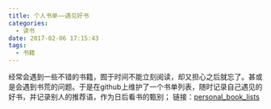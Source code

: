 ```yaml
---
title: 个人书单——遇见好书
categories:
  - 读书
date: 2017-02-06 17:15:43
tags:
  - 书籍
---
```


经常会遇到一些不错的书籍，囿于时间不能立刻阅读，却又担心之后就忘了。甚或是会遇到书荒的问题。于是在github上维护了一个书单列表，随时记录自己遇见的好书，并记录别人的推荐语，作为日后看书的甄别； 链接：[personal\_book\_lists](https://github.com/wmk26/personal_book_lists)
